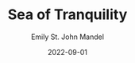 ---
title: Sea of Tranquility
book: sea-of-tranquility
author: Emily St. John Mandel
kindle: false
spoilers: false
date: 2022-09-01
---